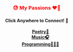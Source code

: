 <div align='center'>
<h3 style='color: red'> 😓 My Passions ❤️‍🔥 <h3>
<h4> Click Anywhere to Connect! 🔗 <h4>
  <ul style='list-style: none'>
    <li><a href='https://genius.com/1_3_7'>Poetry📝</a></li>
    <li><a href='https://open.spotify.com/artist/1vK6H7t1vrSFkgCE3pXvAP?si=mgQXvotGRVKj2CNCLmiFDQ&nd=1'>Music🎧</a></li>
    <li><a href='Programming](https://github.com/MasterGrant137?tab=repositories'>Programming👨🏽‍💻</a></li>
  </ul>
</div>

